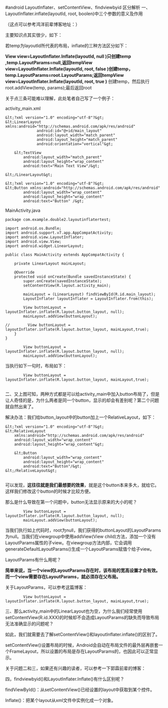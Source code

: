 #android LayoutInflater、setContentView、findviewbyid 区分解析
一、LayoutInflater.inflate(layoutId, root, boolen)中三个参数的意义及作用

（这点可以参考鸿洋前辈博客地址：）



主要知识点其实很少，如下：

若temp为layoutId所代表的布局，inflate的三种方法区分如下：

**View view=LayoutInflater.Inflate(layoutId, null )**只创建temp ,temp.LayoutParams=null,返回temp**View view=LayoutInflater.Inflate(layoutId, root, false )**创建temp，temp.LayoutParams=root.LayoutParams;返回temp**View view=LayoutInflater.Inflate(layoutId, root, true )** 创建temp，然后执行root.addView(temp, params);最后返回root



关于点三条可能难以理解，此处笔者自己写了一个例子：

activity_main.xml

```
&lt;?xml version="1.0" encoding="utf-8"?&gt;
&lt;LinearLayout xmlns:android="http://schemas.android.com/apk/res/android"
              android:id="@+id/main_layout"
              android:layout_width="match_parent"
              android:layout_height="match_parent"
              android:orientation="vertical"&gt;

    &lt;TextView
        android:layout_width="match_parent"
        android:layout_height="wrap_content"
        android:text="Main Text View"/&gt;

&lt;/LinearLayout&gt;
```



```
&lt;?xml version="1.0" encoding="utf-8"?&gt;
&lt;Button xmlns:android="http://schemas.android.com/apk/res/android"
        android:layout_width="wrap_content"
        android:layout_height="wrap_content"
        android:text="Button" /&gt;
```

MainActivity.java

```
package com.example.double2.layoutinflatertest;

import android.os.Bundle;
import android.support.v7.app.AppCompatActivity;
import android.view.LayoutInflater;
import android.view.View;
import android.widget.LinearLayout;

public class MainActivity extends AppCompatActivity {

    private LinearLayout mainLayout;

    @Override
    protected void onCreate(Bundle savedInstanceState) {
        super.onCreate(savedInstanceState);
        setContentView(R.layout.activity_main);

        mainLayout = (LinearLayout) findViewById(R.id.main_layout);
        LayoutInflater layoutInflater = LayoutInflater.from(this);

        View buttonLayout = layoutInflater.inflate(R.layout.button_layout, null);
        mainLayout.addView(buttonLayout);

//        View buttonLayout = layoutInflater.inflate(R.layout.button_layout, mainLayout,true);
    }
}

```







```
        View buttonLayout = layoutInflater.inflate(R.layout.button_layout, null);
        mainLayout.addView(buttonLayout);

```



当执行如下一句时，布局如下：



```
        View buttonLayout = layoutInflater.inflate(R.layout.button_layout, mainLayout,true);

```

<img src="https://img-blog.csdn.net/20160531145649585?watermark/2/text/aHR0cDovL2Jsb2cuY3Nkbi5uZXQv/font/5a6L5L2T/fontsize/400/fill/I0JBQkFCMA==/dissolve/70/gravity/Center" alt="">







二、又上图可知，两种方式都是可以给activity_main中加入button布局了，但是让人奇怪的是，为什么两者是同一个button，显示的却会有差别呢？第二个问题就自然出来了。



解决办法：我们给button_layout中的button加上一个RelativeLayout，如下：



```
&lt;?xml version="1.0" encoding="utf-8"?&gt;
&lt;RelativeLayout
    xmlns:android="http://schemas.android.com/apk/res/android"
    android:layout_width="wrap_content"
    android:layout_height="wrap_content"&gt;

    &lt;Button
        android:layout_width="wrap_content"
        android:layout_height="wrap_content"
        android:text="Button"/&gt;
&lt;/RelativeLayout&gt;

```



<img src="https://img-blog.csdn.net/20160531145649585?watermark/2/text/aHR0cDovL2Jsb2cuY3Nkbi5uZXQv/font/5a6L5L2T/fontsize/400/fill/I0JBQkFCMA==/dissolve/70/gravity/Center" alt="" style="font-size:14px">



可以发现，**这往往就是我们最想要的效果**，就是这个button本来多大，就给它。这样我们修改这个button的时候才比较方便。

那么是什么导致在第一个问题中，button无法显示原来的大小的呢？



```
        View buttonLayout = layoutInflater.inflate(R.layout.button_layout, null);
        mainLayout.addView(buttonLayout);
```



当我们执行如上代码时，root为null，我们获得的buttonLayout的LayoutParams为null。当我们在viewgroup中使用addView(View child)方法，添加一个没有LayoutParams属性的子view。在viewgroup方法内部，它会调用generateDefaultLayoutParams()生成一个LayoutParams赋值个给子view。



LayoutParams有什么用呢？

**简单来说，当一个view的LayoutParams存在时，该布局的宽高设置才会有效。而一个view需要存在LayoutParams，就必须存在父布局。**

关于LayoutParams，可以参考这篇博客：



```
        View buttonLayout = layoutInflater.inflate(R.layout.button_layout, mainLayout,true);
```





三、那么activity_main中的LinearLayout也为空，为什么我们经常使用setContentView(R.id.XXX)的时候却不会造成LayoutParams的缺失而导致布局无法准确显示的问题呢？



如此，我们就需要去了解setContentView()和layoutInflater.inflate()的区别了。

setContentView()设置布局的时候，Android会自动在布局文件的最外层再嵌套一个FrameLayout，所以设置的布局是存在LayoutParams的，也因此可以正常显示。



关于问题二和三，如果还有兴趣的读者，可以参考一下郭霖前辈的博客：





四，findviewbyid()和LayoutInflater.Inflate()有什么区别呢？

findViewById()：从setContentView()已经设置的layout中获取到某个控件。

Inflate()：把某个layout从xml文件中实例化成一个对象。
